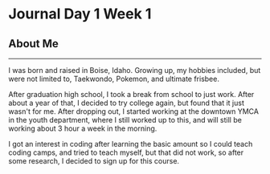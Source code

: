 # Journal Day 1 Week 1

## About Me

---

I was born and raised in Boise, Idaho. Growing up, my hobbies included, but were not limited to, Taekwondo, Pokemon, and ultimate frisbee.

After graduation high school, I took a break from school to just work. After about a year of that, I decided to try college again, but found that it just wasn't for me. After dropping out, I started working at the downtown YMCA in the youth department, where I still worked up to this, and will still be working about 3 hour a week in the morning.

I got an interest in coding after learning the basic amount so I could teach coding camps, and tried to teach myself, but that did not work, so after some research, I decided to sign up for this course.




